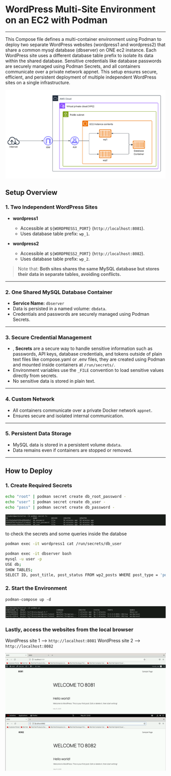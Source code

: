 # WordPress Multi-Site Environment on an EC2 with Podman  
---

This Compose file defines a multi-container environment using Podman to deploy two separate WordPress websites (wordpress1 and wordpress2) that share a common mysql database (dbserver) on ONE ec2 instance. Each WordPress site uses a different database table prefix to isolate its data within the shared database. Sensitive credentials like database passwords are securely managed using Podman Secrets, and all containers communicate over a private network appnet. This setup ensures secure, efficient, and persistent deployment of multiple independent WordPress sites on a single infrastructure.

![task1-diagram.png](../Task1/Imgs/task1-diagram.png)

## Setup Overview

### 1. Two Independent WordPress Sites

- **wordpress1**  
  - Accessible at `${WORDPRESS1_PORT}` (`http://localhost:8081`).
  - Uses database table prefix: `wp_1`.

- **wordpress2**  
  - Accessible at `${WORDPRESS2_PORT}` (`http://localhost:8082`).
  - Uses database table prefix: `wp_2`.

> Note that: **Both sites shares the same MySQL database but stores their data in separate tables, avoiding conflicts.**

---

### 2. One Shared MySQL Database Container

- **Service Name:** `dbserver`
- Data is persisted in a named volume: `dbdata`.
- Credentials and passwords are securely managed using Podman Secrets.

---

### 3. Secure Credential Management

- , **Secrets** are a secure way to handle sensitive information such as passwords, API keys, database credentials, and tokens outside of plain text files like compose.yaml or .env files, they are created using Podman and mounted inside containers at `/run/secrets/`.
- Environment variables use the `_FILE` convention to load sensitive values directly from secrets.
- No sensitive data is stored in plain text.

---

### 4. Custom Network

- All containers communicate over a private Docker network `appnet`.
- Ensures secure and isolated internal communication.

---

### 5. Persistent Data Storage

- MySQL data is stored in a persistent volume `dbdata`.
- Data remains even if containers are stopped or removed.

---

## How to Deploy

### 1. Create Required Secrets

```bash
echo "root" | podman secret create db_root_password -
echo "user" | podman secret create db_user -
echo "pass" | podman secret create db_password -
```

![secrets-ls.png](../Task1/Imgs/secrets-ls.png)

to check the secrets and some queries inside the databse
```bash
podman exec -it wordpress1 cat /run/secrets/db_user
```
```bash
podman exec -it dbserver bash
mysql -u user -p
USE db;
SHOW TABLES;
SELECT ID, post_title, post_status FROM wp2_posts WHERE post_type = 'post';
```

### 2. Start the Environment
```
podman-compose up -d
```
![containers.png](../Task1/Imgs/containers.png)

### Lastly, access the websites from the local browser

WordPress site 1 --> `http://localhost:8081`
WordPress site 2 --> `http://localhost:8082`

![8081-ss.png](../Task1/Imgs/8081-ss.png)
![8082-ss.png](../Task1/Imgs/8082-ss.png)

